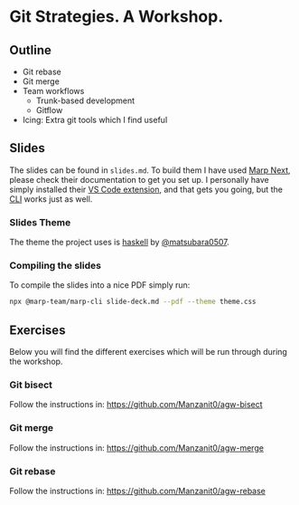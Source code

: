 # Git Strategies. A Workshop.

## Outline

- Git rebase
- Git merge
- Team workflows
  - Trunk-based development
  - Gitflow
- Icing: Extra git tools which I find useful

## Slides

The slides can be found in `slides.md`. To build them I have used
[Marp Next](https://github.com/marp-team/marp), please check their documentation
to get you set up. I personally have simply installed their
[VS Code extension](https://github.com/marp-team/marp-vscode),
and that gets you going, but the [CLI](https://github.com/marp-team/marp-cli)
works just as well.

### Slides Theme

The theme the project uses is [haskell](https://github.com/matsubara0507/marp-themes)
by [@matsubara0507](https://github.com/matsubara0507). 

### Compiling the slides

To compile the slides into a nice PDF simply run:

```bash
npx @marp-team/marp-cli slide-deck.md --pdf --theme theme.css
```

## Exercises

Below you will find the different exercises which will be run through during
the workshop.

### Git bisect

Follow the instructions in: https://github.com/Manzanit0/agw-bisect

### Git merge

Follow the instructions in: https://github.com/Manzanit0/agw-merge

### Git rebase

Follow the instructions in: https://github.com/Manzanit0/agw-rebase
